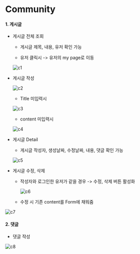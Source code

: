 # Community

#### 1. 게시글

* 게시글 전체 조회
  
  * 게시글 제목, 내용, 유저 확인 가능
  
  * 유저 클릭시 -> 유저의 my page로 이동
  
  ![c1](https://github.com/seuluv/Movie4resT/assets/121653143/8cfc8881-4d60-45f1-bb19-6b4eb325c64d)

* 게시글 작성
  
  ![c2](https://github.com/seuluv/Movie4resT/assets/121653143/f9c2fa36-5430-4ba1-8947-ebdcf14a7648)
  
  * Title 미입력시
  
  ![c3](https://github.com/seuluv/Movie4resT/assets/121653143/4c7a0950-3bef-4db4-9a63-a0b00d12ea65)
  
  * content 미입력시
  
  ![c4](https://github.com/seuluv/Movie4resT/assets/121653143/2852eb16-7458-45a2-90a1-9f20e596e450)

* 게시글 Detail
  
  * 게시글 작성자, 생성날짜, 수정날짜, 내용, 댓글 확인 가능
  
  ![c5](https://github.com/seuluv/Movie4resT/assets/121653143/26a0f98e-b25a-48d6-8f92-ecbda6b1b050)

* 게시글 수정, 삭제
  
  * 작성자와 로그인한 유저가 같을 경우 -> 수정, 삭제 버튼 활성화
    
    ![c6](https://github.com/seuluv/Movie4resT/assets/121653143/25e05d73-3a42-49b9-96be-2c296cd4127a)

  
   * 수정 시 기존 content를 Form에 채워줌

![c7](https://github.com/seuluv/Movie4resT/assets/121653143/89488e8c-89d9-45d1-ad43-9ffbe44f8702)



#### 2. 댓글

* 댓글 작성

![c8](https://github.com/seuluv/Movie4resT/assets/121653143/dbab5208-b58a-4a36-8111-0943f8e78877)
